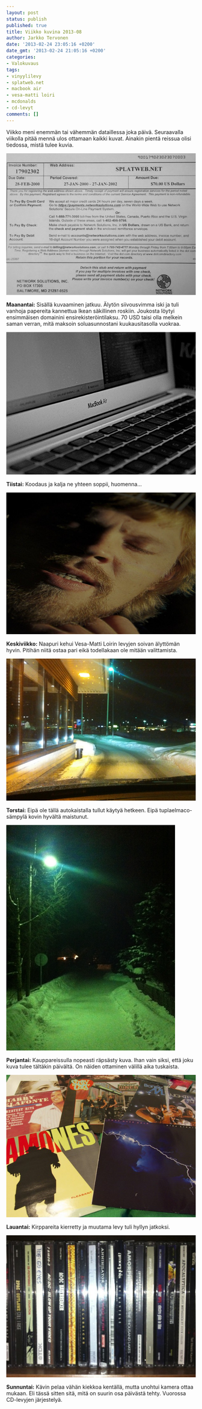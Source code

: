 ```yaml
---
layout: post
status: publish
published: true
title: Viikko kuvina 2013-08
author: Jarkko Tervonen
date: '2013-02-24 23:05:16 +0200'
date_gmt: '2013-02-24 21:05:16 +0200'
categories:
- Valokuvaus
tags:
- vinyylilevy
- splatweb.net
- macbook air
- vesa-matti loiri
- mcdonalds
- cd-levyt
comments: []
---
```

Viikko meni enemmän tai vähemmän dataillessa joka päivä. Seuraavalla viikolla pitää mennä ulos ottamaan kaikki kuvat. Ainakin pientä reissua olisi tiedossa, mistä tulee kuvia.

<amp-img alt="Viikko kuvina 2013-08 - Maanantai" src="/assets/img/posts/2013-08-ma.jpg" layout="responsive" width="4" height="3">
  <noscript><img alt="Viikko kuvina 2013-08 - Maanantai" src="/assets/img/posts/2013-08-ma.jpg" /></noscript>
</amp-img>

__Maanantai:__ Sisällä kuvaaminen jatkuu. Älytön siivousvimma iski ja tuli vanhoja papereita kannettua Ikean säkillinen roskiin. Joukosta löytyi ensimmäisen domainini ensirekisteröintilaksu. 70 USD taisi olla melkein saman verran, mitä maksoin soluasunnostani kuukausitasolla vuokraa.

<amp-img alt="Viikko kuvina 2013-08 - Tiistai" src="/assets/img/posts/2013-08-ti.jpg" layout="responsive" width="4" height="3">
  <noscript><img alt="Viikko kuvina 2013-08 - Tiistai" src="/assets/img/posts/2013-08-ti.jpg" /></noscript>
</amp-img>

__Tiistai:__ Koodaus ja kalja ne yhteen soppii, huomenna...

<amp-img alt="Viikko kuvina 2013-08 - Keskiviikko" src="/assets/img/posts/2013-08-ke.jpg" layout="responsive" width="4" height="3">
  <noscript><img alt="Viikko kuvina 2013-08 - Keskiviikko" src="/assets/img/posts/2013-08-ke.jpg" /></noscript>
</amp-img>

__Keskiviikko:__ Naapuri kehui Vesa-Matti Loirin levyjen soivan älyttömän hyvin. Pitihän niitä ostaa pari eikä todellakaan ole mitään valittamista.

<amp-img alt="Viikko kuvina 2013-08 - Torstai" src="/assets/img/posts/2013-08-to.jpg" layout="responsive" width="4" height="3">
  <noscript><img alt="Viikko kuvina 2013-08 - Torstai" src="/assets/img/posts/2013-08-to.jpg" /></noscript>
</amp-img>

__Torstai:__ Eipä ole tällä autokaistalla tullut käytyä hetkeen. Eipä tuplaelmaco-sämpylä kovin hyvältä maistunut.

<amp-img alt="Viikko kuvina 2013-08 - Perjantai" src="/assets/img/posts/2013-08-pe.jpg" layout="responsive" width="4" height="3">
  <noscript><img alt="Viikko kuvina 2013-08 - Perjantai" src="/assets/img/posts/2013-08-pe.jpg" /></noscript>
</amp-img>

__Perjantai:__ Kauppareissulla nopeasti räpsästy kuva. Ihan vain siksi, että joku kuva tulee tältäkin päivältä. On näiden ottaminen välillä aika tuskaista.

<amp-img alt="Viikko kuvina 2013-08 - Lauantai" src="/assets/img/posts/2013-08-la.jpg" layout="responsive" width="4" height="3">
  <noscript><img alt="Viikko kuvina 2013-08 - Lauantai" src="/assets/img/posts/2013-08-la.jpg" /></noscript>
</amp-img>

__Lauantai:__ Kirppareita kierretty ja muutama levy tuli hyllyn jatkoksi.

<amp-img alt="Viikko kuvina 2013-08 - Sunnuntai" src="/assets/img/posts/2013-08-su.jpg" layout="responsive" width="4" height="3">
  <noscript><img alt="Viikko kuvina 2013-08 - Sunnuntai" src="/assets/img/posts/2013-08-su.jpg" /></noscript>
</amp-img>

__Sunnuntai:__ Kävin pelaa vähän kiekkoa kentällä, mutta unohtui kamera ottaa mukaan. Eli tässä sitten sitä, mitä on suurin osa päivästä tehty. Vuorossa CD-levyjen järjestelyä.
